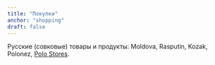 ```yaml
---
title: "Покупки"
anchor: "shopping"
draft: false
---
```


Русские (совковые) товары и продукты: Moldova, Rasputin, Kozak, Polonez, [Polo Stores](http://www.polostores.net/).
